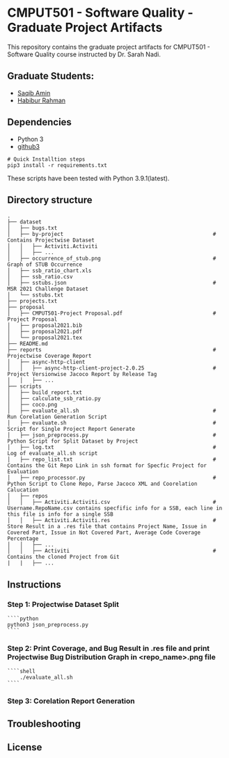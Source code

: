 # CMPUT501 - Software Quality - Graduate Project Artifacts
This repository contains the graduate project artifacts for CMPUT501 - Software Quality course instructed by Dr. Sarah Nadi.

## Graduate Students:
 - [Saqib Amin]()
 - [Habibur Rahman](https://habibrahman.me)

## Dependencies
 - Python 3
 - [github3](https://github.com/sigmavirus24/github3.py)
 ````shell
 # Quick Installtion steps
 pip3 install -r requirements.txt
 ````
 These scripts have been tested with Python 3.9.1(latest).
 
## Directory structure

```
.
├── dataset                                                       
│   ├── bugs.txt
│   ├── by-project                                                # Contains Projectwise Dataset
│   │   ├── Activiti.Activiti                                     
│   │   ├── ...
│   ├── occurrence_of_stub.png                                    # Graph of STUB Occurrence
│   ├── ssb_ratio_chart.xls
│   ├── ssb_ratio.csv
│   ├── sstubs.json                                               # MSR 2021 Challenge Dataset
│   └── sstubs.txt
├── projects.txt
├── proposal
│   ├── CMPUT501-Project Proposal.pdf                             # Project Proposal
│   ├── proposal2021.bib
│   ├── proposal2021.pdf
│   └── proposal2021.tex
├── README.md
├── reports                                                       # Projectwise Coverage Report
│   ├── async-http-client
│   │   ├── async-http-client-project-2.0.25                      # Project Versionwise Jacoco Report by Release Tag
│   │   ├── ...
├── scripts
│   ├── build_report.txt
│   ├── calculate_ssb_ratio.py
│   ├── coco.png
│   ├── evaluate_all.sh                                           # Run Corelation Generation Script
│   ├── evaluate.sh                                               # Script for Single Project Report Generate
│   ├── json_preprocess.py                                        # Python Script for Split Dataset by Project
│   ├── log.txt                                                   # Log of evaluate_all.sh script
│   ├── repo_list.txt                                             # Contains the Git Repo Link in ssh format for Specfic Project for Evaluation
│   ├── repo_processor.py                                         # Python Script to Clone Repo, Parse Jacoco XML and Coorelation Calucation
│   ├── repos
│   │   ├── Activiti.Activiti.csv                                 # Username.RepoName.csv contains specfific info for a SSB, each line in this file is info for a single SSB
│   │   ├── Activiti.Activiti.res                                 # Store Result in a .res file that contains Project Name, Issue in Covered Part, Issue in Not Covered Part, Average Code Coverage Percentage
│   │   ├── ...
│   │   ├── Activiti                                              # Contains the cloned Project from Git
|   |   ├── ...
```
## Instructions
### Step 1: Projectwise Dataset Split
    ````python
    python3 json_preprocess.py
    ````
### Step 2: Print Coverage, and Bug Result in .res file and print Projectwise Bug Distribution Graph in <repo_name>.png file
    ````shell
        ./evaluate_all.sh
    ````
### Step 3: Corelation Report Generation

## Troubleshooting

## License